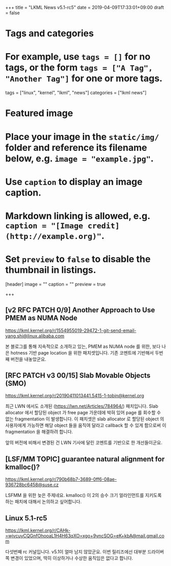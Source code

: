 +++
title = "LKML News v5.1-rc5"
date = 2019-04-09T17:33:01+09:00
draft = false

# Tags and categories
# For example, use `tags = []` for no tags, or the form `tags = ["A Tag", "Another Tag"]` for one or more tags.
tags = ["linux", "kernel", "lkml", "news"]
categories = ["lkml news"]

# Featured image
# Place your image in the `static/img/` folder and reference its filename below, e.g. `image = "example.jpg"`.
# Use `caption` to display an image caption.
#   Markdown linking is allowed, e.g. `caption = "[Image credit](http://example.org)"`.
# Set `preview` to `false` to disable the thumbnail in listings.
[header]
image = ""
caption = ""
preview = true

+++

[v2 RFC PATCH 0/9] Another Approach to Use PMEM as NUMA Node
------------------------------------------------------------

https://lkml.kernel.org/r/1554955019-29472-1-git-send-email-yang.shi@linux.alibaba.com

본 블로그를 통해 지속적으로 소개하고 있는, PMEM as NUMA node 를 위한, 보다 나은
hotness 기반 page location 을 위한 패치셋입니다.
기존 코멘트에 기반해서 두번째 버전을 내놓았군요.


[RFC PATCH v3 00/15] Slab Movable Objects (SMO)
-----------------------------------------------

https://lkml.kernel.org/r/20190411013441.5415-1-tobin@kernel.org

최근 LWN 에서도 소개된 (https://lwn.net/Articles/784964/) 패치입니다.
Slab allocator 에서 할당된 object 가 free page 가운데에 박혀 있어 page 를
회수할 수 없는 fragmentation 이 발생합니다.
이 패치셋은 slab allocator 로 할당된 object 의 사용자에게 가능하면 해당 object
들을 움직여 달라고 callback 할 수 있게 함으로써 이 fragmentation 을 해결하려
합니다.

앞의 버전에 비해서 변경된 건 LWN 기사에 달린 코멘트를 기반으로 한 개선들이군요.


[LSF/MM TOPIC] guarantee natural alignment for kmalloc()?
---------------------------------------------------------

https://lkml.kernel.org/r/790b68b7-3689-0ff6-08ae-936728bc6458@suse.cz

LSFMM 을 위한 늦은 주제네요.
kmalloc() 이 2의 승수 크기 얼라인먼트를 지키도록 하는 패치에 대해서 논의하고
싶어합니다.


Linux 5.1-rc5
-------------

https://lkml.kernel.org/r/CAHk-=wjvcuyCQGnfOhooaL1H4H63qXO=xgo+9yncSOG=eK+kbA@mail.gmail.com

다섯번째 rc 커널입니다.  v5.1이 얼마 남지 않았군요.
이번 릴리즈에선 대부분 드라이버 쪽 변경이 있었으며, 딱히 이상하거나 수상한
움직임은 없다고 합니다.
